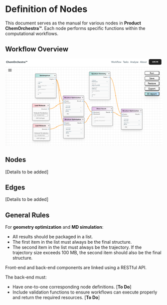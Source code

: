 # Definition of Nodes

This document serves as the manual for various nodes in **Product ChemOrchestra™**. Each node performs specific functions within the computational workflows.

## Workflow Overview

![Screenshot](./img/Index_flow.png)

## Nodes

[Details to be added]

## Edges

[Details to be added]

## General Rules

For **geometry optimization** and **MD simulation**:

- All results should be packaged in a list.
- The first item in the list must always be the final structure.
- The second item in the list must always be the trajectory. If the trajectory size exceeds 100 MB, the second item should also be the final structure.

Front-end and back-end components are linked using a RESTful API.

The back-end must:

- Have one-to-one corresponding node definitions. [**To Do**]
- Include validation functions to ensure workflows can execute properly and return the required resources. [**To Do**]


